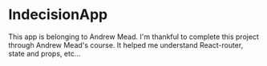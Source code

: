 # IndecisionApp
This app is belonging to Andrew Mead. I'm thankful to complete this project through Andrew Mead's course.
It helped me understand React-router, state and props, etc...
